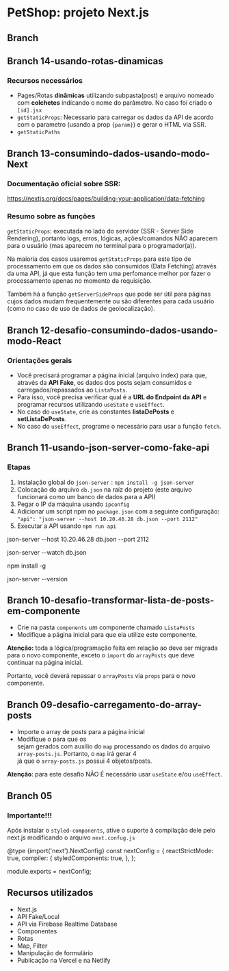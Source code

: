 # PetShop: projeto Next.js

## Branch

## Branch 14-usando-rotas-dinamicas

### Recursos necessários

- Pages/Rotas **dinâmicas** utilizando subpasta(post) e arquivo nomeado com **colchetes** indicando o nome do parâmetro. No caso foi criado o `[id].jsx`
- `getStaticProps`: Necessario para carregar os dados da API de acordo com o parametro (usando a prop `{param}`) e gerar o HTML via SSR.
- `getStaticPaths`

## Branch 13-consumindo-dados-usando-modo-Next

### Documentação oficial sobre SSR:

https://nextjs.org/docs/pages/building-your-application/data-fetching

### Resumo sobre as funções

`getStaticProps`: executada no lado do servidor (SSR - Server Side Rendering), portanto logs, erros, lógicas, ações/comandos NÃO aparecem para o usuário (mas aparecem no terminal para o programador(a)).

Na maioria dos casos usaremos `getStaticProps` para este tipo de processamento em que os dados são consumidos (Data Fetching) através da uma API, já que esta função tem uma perfomance melhor por fazer o processamento apenas no momento da requisição.

Também há a função `getServerSideProps` que pode ser útil para páginas cujos dados mudam frequentemente ou são diferentes para cada usuário (como no caso de uso de dados de geolocalização).

## Branch 12-desafio-consumindo-dados-usando-modo-React

### Orientações gerais

- Você precisará programar a página inicial (arquivo index) para que, através da **API Fake**, os dados dos posts sejam consumidos e carregados/repassados ao `ListaPosts`.
- Para isso, você precisa verificar qual é a **URL do Endpoint da API** e programar recursos utilizando `useState` e `useEffect`.
- No caso do `useState`, crie as constantes **listaDePosts** e **setListaDePosts**.
- No caso do `useEffect`, programe o necessário para usar a função `fetch`.

## Branch 11-usando-json-server-como-fake-api

### Etapas

1. Instalação global do `json-server` : `npm install -g json-server`
2. Colocação do arquivo `db.json` na raíz do projeto (este arquivo funcionará como um banco de dados para a API)
3. Pegar o IP da máquina usando `ipconfig`
4. Adicionar um script npm no `package.json` com a seguinte configuração:
   `"api": "json-server --host 10.20.46.28 db.json --port 2112"`
5. Executar a API usando `npm run api`

json-server --host 10.20.46.28 db.json --port 2112

json-server --watch db.json

npm install -g

json-server --version

## Branch 10-desafio-transformar-lista-de-posts-em-componente

- Crie na pasta `components` um componente chamado `ListaPosts`
- Modifique a página inicial para que ela utilize este componente.

**Atenção:** toda a lógica/programação feita em relação ao <StyledListaPosts> deve ser migrada para o novo componente, exceto o `import` do `arrayPosts` que deve continuar na página inicial.

Portanto, você deverá repassar o `arrayPosts` via `props` para o novo componente.

## Branch 09-desafio-carregamento-do-array-posts

- Importe o array de posts para a página inicial
- Modifique o <StyledListaPosts> para que os <article> sejam gerados com auxílio do `map` processando os dados do arquivo `array-posts.js`. Portanto, o `map` irá gerar 4 <article> já que o `array-posts.js` possui 4 objetos/posts.

**Atenção**: para este desafio NÃO É necessário usar `useState` e/ou `useEffect`.

## Branch 05

### Importante!!!

Após instalar o `styled-components`, ative o suporte à compilação dele pelo next.js modificando o arquivo `next.confug.js`

@type {import('next').NextConfig}
const nextConfig = {
reactStrictMode: true,
compiler: {
styledComponents: true,
},
};

module.exports = nextConfig;

## Recursos utilizados

- Next.js
- API Fake/Local
- API via Firebase Realtime Database
- Componentes
- Rotas
- Map, Filter
- Manipulação de formulário
- Publicação na Vercel e na Netlify
